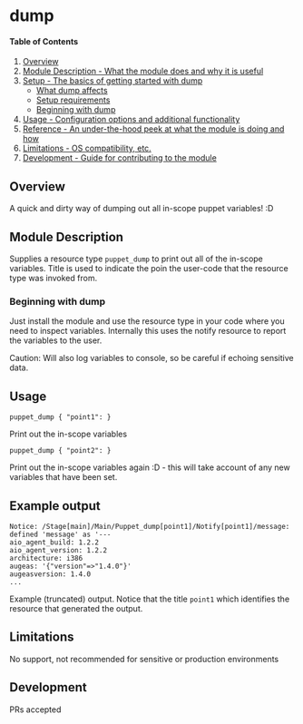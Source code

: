 # dump

#### Table of Contents

1. [Overview](#overview)
2. [Module Description - What the module does and why it is useful](#module-description)
3. [Setup - The basics of getting started with dump](#setup)
    * [What dump affects](#what-dump-affects)
    * [Setup requirements](#setup-requirements)
    * [Beginning with dump](#beginning-with-dump)
4. [Usage - Configuration options and additional functionality](#usage)
5. [Reference - An under-the-hood peek at what the module is doing and how](#reference)
5. [Limitations - OS compatibility, etc.](#limitations)
6. [Development - Guide for contributing to the module](#development)

## Overview

A quick and dirty way of dumping out all in-scope puppet variables! :D


## Module Description

Supplies a resource type `puppet_dump` to print out all of the in-scope variables.  Title is used to indicate the poin the user-code that the resource type was invoked from.

### Beginning with dump

Just install the module and use the resource type in your code where you need to inspect variables.  Internally this uses the notify resource to report the variables to the user.  

Caution:  Will also log variables to console, so be careful if echoing sensitive data.

## Usage

```puppet
puppet_dump { "point1": }
```
Print out the in-scope variables

```puppet
puppet_dump { "point2": }
```
Print out the in-scope variables again :D - this will take account of any new variables that have been set.

## Example output
```shell
Notice: /Stage[main]/Main/Puppet_dump[point1]/Notify[point1]/message: defined 'message' as '---
aio_agent_build: 1.2.2
aio_agent_version: 1.2.2
architecture: i386
augeas: '{"version"=>"1.4.0"}'
augeasversion: 1.4.0
...
```
Example (truncated) output.  Notice that the title `point1` which identifies the resource that generated the output.


## Limitations

No support, not recommended for sensitive or production environments

## Development

PRs accepted

